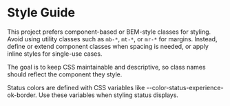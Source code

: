 # Style Guide

This project prefers component-based or BEM-style classes for styling. Avoid using utility classes such as `mb-*`, `mt-*`, or `mr-*` for margins. Instead, define or extend component classes when spacing is needed, or apply inline styles for single-use cases.

The goal is to keep CSS maintainable and descriptive, so class names should reflect the component they style.


Status colors are defined with CSS variables like --color-status-experience-ok-border. Use these variables when styling status displays.
